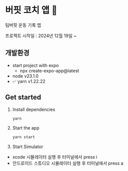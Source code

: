 # 버핏 코치 앱 👋

팀버핏 운동 기록 앱

프로젝트 시작일 : 2024년 12월 19일 ~

## 개발환경

- start project with expo
  - npx create-expo-app@latest
- node v23.1.0
- ✅ yarn v1.22.22

## Get started

1. Install dependencies

   ```bash
   yarn
   ```

2. Start the app

   ```bash
   yarn start
   ```

3. Start Simulator

- xcode 시뮬레이터 실행 후 터미널에서 press i
- 안드로이드 스튜디오 시뮬레이터 실행 후 터미널에서 press a
